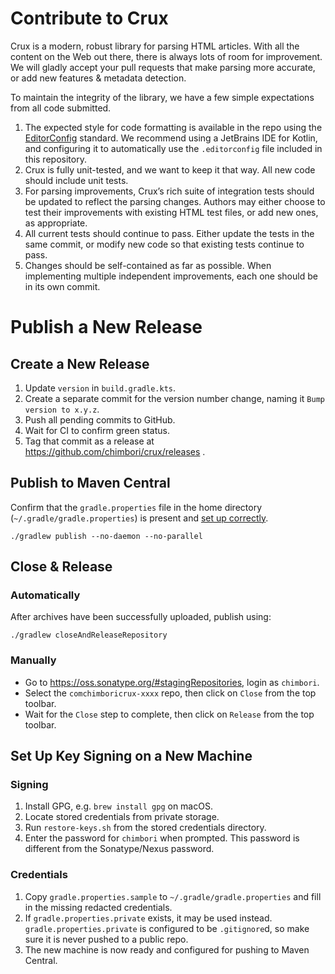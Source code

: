 # Contribute to Crux

Crux is a modern, robust library for parsing HTML articles. With all the content on the Web out
there, there is always lots of room for improvement. We will gladly accept your pull requests that
make parsing more accurate, or add new features & metadata detection.

To maintain the integrity of the library, we have a few simple expectations from all code submitted.

1. The expected style for code formatting is available in the repo using the
   [EditorConfig](https://editorconfig.org/) standard. We recommend using a JetBrains IDE for
   Kotlin, and configuring it to automatically use the `.editorconfig` file included in this
   repository.
1. Crux is fully unit-tested, and we want to keep it that way. All new code should include unit
   tests.
1. For parsing improvements, Crux’s rich suite of integration tests should be updated to reflect
   the parsing changes. Authors may either choose to test their improvements with existing HTML test
   files, or add new ones, as appropriate.
1. All current tests should continue to pass. Either update the tests in the same commit, or modify
   new code so that existing tests continue to pass.
1. Changes should be self-contained as far as possible. When implementing multiple independent
   improvements, each one should be in its own commit.

# Publish a New Release

## Create a New Release

1. Update `version` in `build.gradle.kts`.
1. Create a separate commit for the version number change, naming it `Bump version to x.y.z`.
1. Push all pending commits to GitHub.
1. Wait for CI to confirm green status.
1. Tag that commit as a release at https://github.com/chimbori/crux/releases .

## Publish to Maven Central

Confirm that the `gradle.properties` file in the home directory (`~/.gradle/gradle.properties`) is present and [set up
correctly](#set-up-key-signing-on-a-new-machine).

  ```shell
  ./gradlew publish --no-daemon --no-parallel
  ```

## Close & Release

### Automatically

After archives have been successfully uploaded, publish using:

  ```shell
  ./gradlew closeAndReleaseRepository
  ```
### Manually

- Go to https://oss.sonatype.org/#stagingRepositories, login as `chimbori`.
- Select the `comchimboricrux-xxxx` repo, then click on `Close` from the top toolbar.
- Wait for the `Close` step to complete, then click on `Release` from the top toolbar.

## Set Up Key Signing on a New Machine

### Signing

1. Install GPG, e.g. `brew install gpg` on macOS.
1. Locate stored credentials from private storage.
1. Run `restore-keys.sh` from the stored credentials directory.
1. Enter the password for `chimbori` when prompted. This password is different from the Sonatype/Nexus password.

### Credentials

1. Copy `gradle.properties.sample` to `~/.gradle/gradle.properties` and fill in the missing redacted credentials.
1. If `gradle.properties.private` exists, it may be used instead. `gradle.properties.private` is configured to be
   `.gitignore`d, so make sure it is never pushed to a public repo.
1. The new machine is now ready and configured for pushing to Maven Central.
